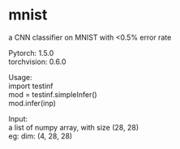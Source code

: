 # mnist
a CNN classifier on MNIST with &lt;0.5% error rate

Pytorch: 1.5.0  
torchvision: 0.6.0

Usage:  
import testinf  
mod = testinf.simpleInfer()  
mod.infer(inp)  
  
Input:  
a list of numpy array, with size (28, 28)  
eg: dim: (4, 28, 28)
